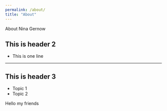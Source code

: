 ```yaml
---
permalink: /about/
title: "About"
---
```


About Nina Gernow

## This is header 2

- This is one line

---

## This is header 3


* Topic 1
* Topic 2

Hello my friends





